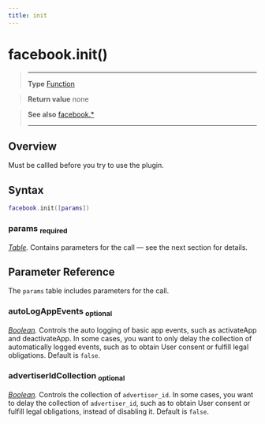 ```yaml
---
title: init
---
```

# facebook.init()

> --------------------- ------------------------------------------------------------------------------------------
> __Type__              [Function](https://docs.coronalabs.com/api/type/Function.html)

> __Return value__      none

> __See also__          [facebook.*](/plugin/facebook/)
> --------------------- ------------------------------------------------------------------------------------------

## Overview

Must be callled before you try to use the plugin.

## Syntax
```lua
facebook.init([params])
```
### params <sub>required</sub>
_[Table](https://docs.coronalabs.com/api/type/Table.html)._ Contains parameters for the call &mdash; see the next section for details.

## Parameter Reference

The `params` table includes parameters for the call.

### autoLogAppEvents <sub>optional</sub>
_[Boolean](https://docs.coronalabs.com/api/type/Boolean.html)._ Controls the auto logging of basic app events, such as activateApp and deactivateApp. In some cases, you want to only delay the collection of automatically logged events, such as to obtain User consent or fulfill legal obligations. Default is `false`.

### advertiserIdCollection <sub>optional</sub>
_[Boolean](https://docs.coronalabs.com/api/type/Boolean.html)._ Controls the collection of `advertiser_id`. In some cases, you want to delay the collection of `advertiser_id`, such as to obtain User consent or fulfill legal obligations, instead of disabling it. Default is `false`.